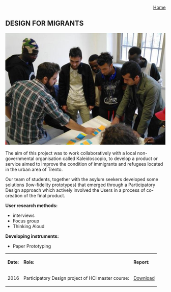<p align="right">
    <a href="https://gobrac.github.io/Portfolio/">Home </a> 
</p>

## DESIGN FOR MIGRANTS

<img src="https://github.com/gobrac/Portfolio/raw/master/images/focusM.jpg"/>

The aim of this project was to work collaboratively with a local non-governmental organisation called Kaleidoscopio, to develop a product or service aimed to improve the condition of immigrants and refugees located in the urban area of Trento.

Our team of students, together with the asylum seekers developed some solutions (low-fidelity prototypes) that emerged through a Participatory Design approach which actively involved the Users in a process of co-creation of the final product.

**User research methods:**
<ul>
<li>interviews</li>
<li>Focus group</li>
<li>Thinking Aloud</li>


</ul>

**Developing instruments:**
<ul>
<li>Paper Prototyping</li>
</ul>
  
  <table>
  <tr>
    <th><p align="left">Date:       </p></th>
    <th><p align="left">Role:       </p> </th>
    <th><p align="left">Report:     </p>  </th>
      <tr>
    <td><p align="right"> 2016          </p></td>
    <td><p align="right"> Participatory Design project of HCI master course:       </p>  </td>
    <td><p align="right">   <a href="https://github.com/gobrac/Portfolio/blob/master/Projects/PD%20immigrants%20group%20report.pdf">Download</a> </p></td>
  </tr>
  </tr>
</table>

